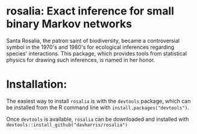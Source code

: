 # rosalia: Exact inference for small binary Markov networks

Santa Rosalia, the patron saint of biodiversity, became a controversial symbol in the 1970's
and 1980's for ecological inferences regarding species' interactions. This package, which 
provides tools from statistical physics for drawing such inferences, is named in her honor.

# Installation:

The easiest way to install `rosalia` is with the `devtools` package, which can be installed from 
the R command line with `install.packages("devtools")`.

Once `devtools` is available, `rosalia` can be downloaded and installed with 
`devtools::install_github("davharris/rosalia")`
